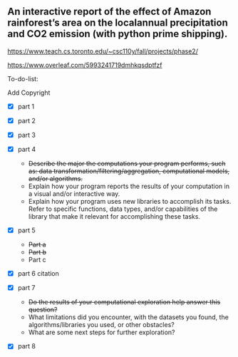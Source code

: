 ## An interactive report of the effect of Amazon rainforest’s area on the localannual precipitation and CO2 emission (with python prime shipping).

<https://www.teach.cs.toronto.edu/~csc110y/fall/projects/phase2/>

<https://www.overleaf.com/5993241719dmhkqsdptfzf>

To-do-list:

Add Copyright

- [x] part 1
- [x] part 2
- [x] part 3
- [x] part 4
  * ~~Describe the major the computations your program performs, such as: data transformation/filtering/aggregation, computational models, and/or algorithms.~~
  * Explain how your program reports the results of your computation in a visual and/or interactive way.
  * Explain how your program uses new libraries to accomplish its tasks. Refer to specific functions, data types, and/or capabilities of the library that make it relevant for accomplishing these tasks.

- [x] part 5
  * ~~Part a~~
  * ~~Part b~~
  * Part c
- [x] part 6
   citation
- [x] part 7
  * ~~Do the results of your computational exploration help answer this question?~~
  * What limitations did you encounter, with the datasets you found, the algorithms/libraries you used, or other obstacles?
  * What are some next steps for further exploration?
- [x] part 8
